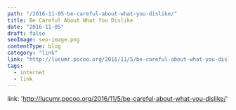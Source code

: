 ```yaml
---
path: "/2016-11-05-be-careful-about-what-you-dislike/"
title: Be Careful About What You Dislike
date: "2016-11-05"
draft: false
seoImage: seo-image.png
contentType: blog
category: "link"
link: "http://lucumr.pocoo.org/2016/11/5/be-careful-about-what-you-dislike/"
tags:
  - internet
  - link
---
```


link: 'http://lucumr.pocoo.org/2016/11/5/be-careful-about-what-you-dislike/'
